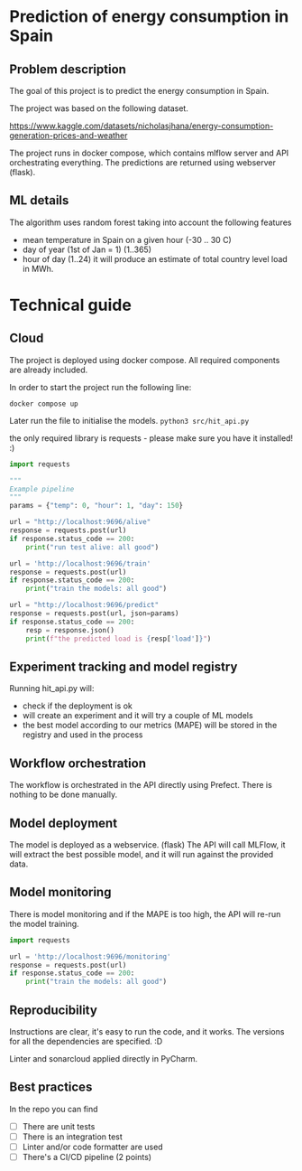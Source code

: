# Prediction of energy consumption in Spain

## Problem description

The goal of this project is to predict the energy consumption in Spain.

The project was based on the following dataset.

https://www.kaggle.com/datasets/nicholasjhana/energy-consumption-generation-prices-and-weather

The project runs in docker compose, which contains mlflow server and API orchestrating everything.
The predictions are returned using webserver (flask).

## ML details

The algorithm uses random forest taking into account the following features

- mean temperature in Spain on a given hour (-30 .. 30 C)
- day of year (1st of Jan = 1) (1..365)
- hour of day (1..24)
  it will produce an estimate of total country level load in MWh.

# Technical guide

## Cloud

The project is deployed using docker compose. All required components are already included.

In order to start the project run the following line:

```docker compose up```

Later run the file to initialise the models.
```python3 src/hit_api.py```

the only required library is requests - please make sure you have it installed! :)

```python
import requests

"""
Example pipeline
"""
params = {"temp": 0, "hour": 1, "day": 150}

url = "http://localhost:9696/alive"
response = requests.post(url)
if response.status_code == 200:
    print("run test alive: all good")

url = 'http://localhost:9696/train'
response = requests.post(url)
if response.status_code == 200:
    print("train the models: all good")

url = "http://localhost:9696/predict"
response = requests.post(url, json=params)
if response.status_code == 200:
    resp = response.json()
    print(f"the predicted load is {resp['load']}")
```

## Experiment tracking and model registry

Running hit_api.py will:

- check if the deployment is ok
- will create an experiment and it will try a couple of ML models
- the best model according to our metrics (MAPE) will be stored in the registry and used in the process

## Workflow orchestration

The workflow is orchestrated in the API directly using Prefect. There is nothing to be done manually. 


## Model deployment

The model is deployed as a webservice. (flask)
The API will call MLFlow, it will extract the best possible model, and it will run against the provided data.

## Model monitoring

There is model monitoring and if the MAPE is too high, the API will re-run the model training.

```python
import requests

url = 'http://localhost:9696/monitoring'
response = requests.post(url)
if response.status_code == 200:
    print("train the models: all good")
```

## Reproducibility

Instructions are clear, it's easy to run the code, and it works. The versions for all the dependencies
are specified. :D

Linter and sonarcloud applied directly in PyCharm. 

## Best practices

In the repo you can find

* [ ] There are unit tests
* [ ] There is an integration test
* [ ] Linter and/or code formatter are used
* [ ] There's a CI/CD pipeline (2 points)
